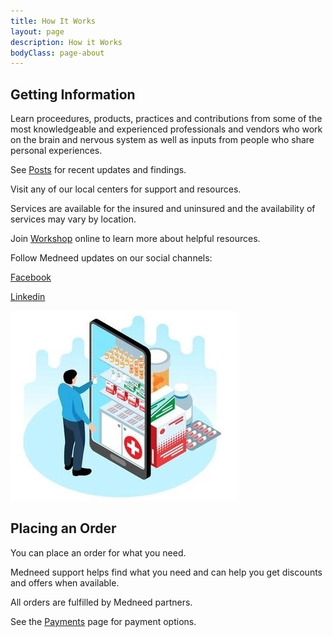 ```yaml
---
title: How It Works
layout: page
description: How it Works
bodyClass: page-about
---
```


## Getting Information 

Learn proceedures, products, practices and contributions from some of the most knowledgeable and experienced professionals and vendors who work on the brain and nervous system as well as inputs from people who share personal experiences. 

See <a href="/posts">Posts</a> for recent updates and findings.

Visit any of our local centers for support and resources. 

Services are available for the insured and uninsured and the availability of services may vary by location.

Join <a href="/services/workshop">Workshop</a> online to learn more about helpful resources.

Follow Medneed updates on our social channels: 

<a href="https://www.facebook.com/medneedservice" target="_blank">Facebook</a>

<a href="https://www.linkedin.com/company/medneedservice/" target="_blank">Linkedin</a>


![Order on Medneed](/images/illustrations/med-online.jpg)

## Placing an Order

You can place an order for what you need.

Medneed support helps find what you need and can help you get discounts and offers when available.

All orders are fulfilled by Medneed partners. 

See the <a href="/services/payments">Payments</a> page for payment options.